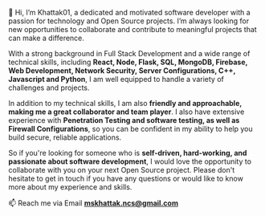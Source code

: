 👋 Hi, I’m Khattak01, a dedicated and motivated software developer with a passion for technology and Open Source projects. I’m always looking for new opportunities to collaborate and contribute to meaningful projects that can make a difference.

With a strong background in Full Stack Development and a wide range of technical skills, including <strong>React, Node, Flask, SQL, MongoDB, Firebase, Web Development, Network Security, Server Configurations, C++, Javascript and Python</strong>, I am well equipped to handle a variety of challenges and projects.

In addition to my technical skills, I am also <strong>friendly and approachable, making me a great collaborator and team player</strong>. I also have extensive experience with <strong>Penetration Testing and software testing, as well as Firewall Configurations</strong>, so you can be confident in my ability to help you build secure, reliable applications.

So if you're looking for someone who is <strong>self-driven, hard-working, and passionate about software development</strong>, I would love the opportunity to collaborate with you on your next Open Source project. Please don't hesitate to get in touch if you have any questions or would like to know more about my experience and skills.


📫 Reach me via Email <strong>mskhattak.ncs@gmail.com</strong>

